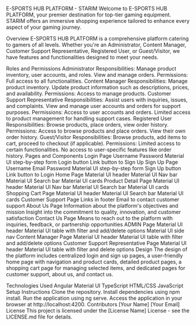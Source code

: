
E-SPORTS HUB PLATFORM - STARIM
Welcome to E-SPORTS HUB PLATFORM, your premier destination for top-tier gaming equipment. STARIM offers an immersive shopping experience tailored to enhance every aspect of your gaming journey.

Overview
E-SPORTS HUB PLATFORM is a comprehensive platform catering to gamers of all levels. Whether you're an Administrator, Content Manager, Customer Support Representative, Registered User, or Guest/Visitor, we have features and functionalities designed to meet your needs.

Roles and Permissions
Administrator
Responsibilities: Manage product inventory, user accounts, and roles. View and manage orders.
Permissions: Full access to all functionalities.
Content Manager
Responsibilities: Manage product inventory. Update product information such as descriptions, prices, and availability.
Permissions: Access to manage products.
Customer Support Representative
Responsibilities: Assist users with inquiries, issues, and complaints. View and manage user accounts and orders for support purposes.
Permissions: Access to user accounts and orders. Limited access to product management for handling support cases.
Registered User
Responsibilities: Browse products, place orders, view order history.
Permissions: Access to browse products and place orders. View their own order history.
Guest/Visitor
Responsibilities: Browse products, add items to cart, proceed to checkout (if applicable).
Permissions: Limited access to certain functionalities. No access to user-specific features like order history.
Pages and Components
Login Page
Username
Password
Material UI step-by-step form
Login button
Link button to Sign Up
Sign Up Page
Username
Email
Password
Material UI step-by-step form
Sign Up button
Link button to Login
Home Page
Material UI header
Material UI Nav bar
Material UI Search bar
Material UI cards
Product Detail Page
Material UI header
Material UI Nav bar
Material UI Search bar
Material UI cards
Shopping Cart Page
Material UI header
Material UI Search bar
Material UI cards
Customer Support Page
Links in footer
Email to contact customer support
About Us Page
Information about the platform's objectives and mission
Insight into the commitment to quality, innovation, and customer satisfaction
Contact Us Page
Means to reach out to the platform with inquiries, feedback, or partnership opportunities
ADMIN Page
Material UI header
Material UI table with filter and add/delete options
Material UI side nav
Content Manager Page
Material UI header
Material UI table with filter and add/delete options
Customer Support Representative Page
Material UI header
Material UI table with filter and delete options
Design
The design of the platform includes centralized login and sign up pages, a user-friendly home page with navigation and product cards, detailed product pages, a shopping cart page for managing selected items, and dedicated pages for customer support, about us, and contact us.

Technologies Used
Angular
Material UI
TypeScript
HTML/CSS
JavaScript
Setup Instructions
Clone the repository.
Install dependencies using npm install.
Run the application using ng serve.
Access the application in your browser at http://localhost:4200.
Contributors
[Your Name]
[Your Email]
License
This project is licensed under the [License Name] License - see the LICENSE.md file for details.
